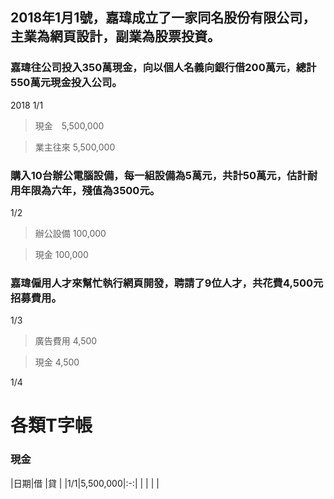 
## 2018年1月1號，嘉瑋成立了一家同名股份有限公司，主業為網頁設計，副業為股票投資。

### 嘉瑋往公司投入350萬現金，向以個人名義向銀行借200萬元，總計550萬元現金投入公司。

2018 1/1
>現金　5,500,000

>  業主往來   5,500,000

### 購入10台辦公電腦設備，每一組設備為5萬元，共計50萬元，估計耐用年限為六年，殘值為3500元。

1/2
>辦公設備 100,000

>  現金     100,000

### 嘉瑋僱用人才來幫忙執行網頁開發，聘請了9位人才，共花費4,500元招募費用。

1/3

>廣告費用 4,500

>   現金    4,500

1/4

### 





# 各類T字帳



### 現金
|日期|借 |貸 |
|1/1|5,500,000|:-:|
|    |   |   |